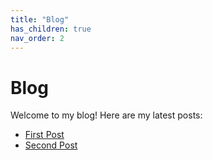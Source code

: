```yaml
---
title: "Blog"
has_children: true
nav_order: 2
---
```


# Blog

Welcome to my blog! Here are my latest posts:

- [First Post](blog/2024-11-08-first-post.md)
- [Second Post](blog/2024-11-15-second-post.md)

